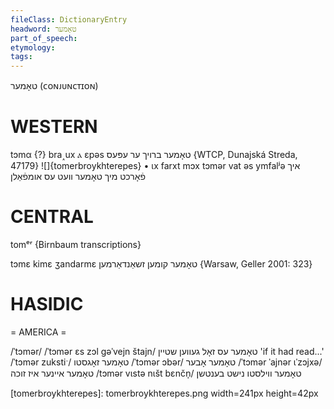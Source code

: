```yaml
---
fileClass: DictionaryEntry
headword: טאָמער
part_of_speech: 
etymology: 
tags: 
---
```

טאָמער
(ᴄᴏɴᴊᴜɴᴄᴛɪᴏɴ)

WESTERN
========

tɔmα {?} bra˰ux ⲁ ɛpəs טאָמער ברויך ער עפּעס {WTCP, Dunajská Streda, 47179}
![]{tomerbroykhterepes}
	•	ɩx farxt mɔx tɔmər vat əs ymfalʲə איך פֿאָרכט מיך טאָמער וועט עס אומפֿאַלן

CENTRAL
========

tomᵉʳ {Birnbaum transcriptions}

tɔmɛ kimɛ ʒandarmɛ טאָמער קומען זשאַנדאַרמען {Warsaw, Geller 2001: 323}

HASIDIC
=======
= AMERICA = 

/ˈtɔmər/
/ˈtɔmər ɛs zɔl gəˈvejn štajn/ טאָמער עס זאָל געווען שטיין 'if it had read...'
/ˈtɔmər zukstiˑ/ טאָמער זאָגסטו
/ˈtɔmər ɔbər/ טאָמער אָבער
/ˈtɔmər ˈajnər ɩˈzɔjxə/ טאָמער איינער איז זוכה
/tɔmər vɩstə nɩšt bɛnčn̩/ טאָמער ווילסטו נישט בענטשן

[tomerbroykhterepes]: tomerbroykhterepes.png width=241px height=42px